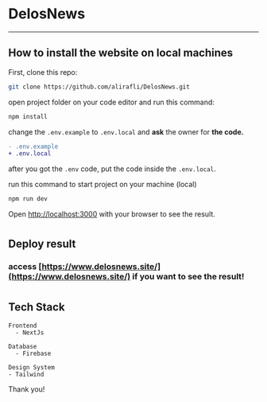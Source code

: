# DelosNews
---
## How to install the website on local machines

First, clone this repo:

```bash
git clone https://github.com/alirafli/DelosNews.git
```

open project folder on your code editor and run this command:

```bash
npm install
```
change the `.env.example` to `.env.local` and **ask** the owner for **the code.**
```diff
- .env.example
+ .env.local
```

after you got the `.env` code, put the code inside the `.env.local`.

run this command to start project on your machine (local)
```bash
npm run dev
```

Open [http://localhost:3000](http://localhost:3000) with your browser to see the result.
#
## Deploy result

### access [https://www.delosnews.site/](https://www.delosnews.site/) if you want to see the result!

#
## Tech Stack
```
Frontend
  - NextJs

Database
  - Firebase

Design System
- Tailwind
```

Thank you!